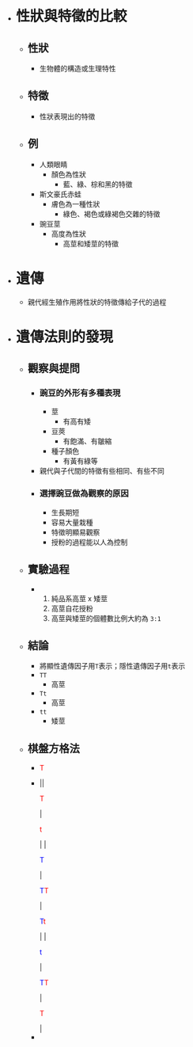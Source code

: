 - # 性狀與特徵的比較
	- ## 性狀
		- 生物體的構造或生理特性
	- ## 特徵
		- 性狀表現出的特徵
	- ## 例
		- 人類眼睛
			- 顏色為性狀
				- 藍、綠、棕和黑的特徵
		- 斯文豪氏赤蛙
			- 膚色為一種性狀
				- 綠色、褐色或綠褐色交雜的特徵
		- 豌豆莖
			- 高度為性狀
				- 高莖和矮莖的特徵
- # 遺傳
	- 親代經生殖作用將性狀的特徵傳給子代的過程
- # 遺傳法則的發現
	- ## 觀察與提問
		- ### 豌豆的外形有多種表現
			- 莖
				- 有高有矮
			- 豆莢
				- 有飽滿、有皺縮
			- 種子顏色
				- 有黃有綠等
		- 親代與子代間的特徵有些相同、有些不同
		- ### 選擇豌豆做為觀察的原因
			- 生長期短
			- 容易大量栽種
			- 特徵明顯易觀察
			- 授粉的過程能以人為控制
	- ## 實驗過程
		- 1. 純品系高莖 x 矮莖
		  2. 高莖自花授粉
		  3. 高莖與矮莖的個體數比例大約為 `3:1`
	- ## 結論
		- 將顯性遺傳因子用`T`表示；隱性遺傳因子用`t`表示
		- `TT`
			- 高莖
		- `Tt`
			- 高莖
		- `tt`
			- 矮莖
	- ## 棋盤方格法
		- <p style="color:red">T</p>
		- ||<p style="color:red">T</p>|<p style="color:red">t</p>|
		  |<p style="color:blue">T</p>|<p><span style="color:blue">T</span><span style="color:red">T</span></p>|<p><span style="color:blue">T</span><span style="color:red">t</span></p>|
		  |<p style="color:blue">t</p>|<p><span style="color:blue">T</span><span style="color:red">T</span></p>|<p style="color:red">T</p>|
		-
